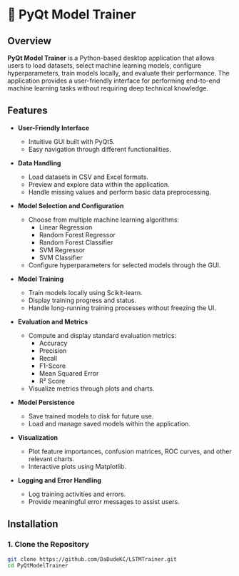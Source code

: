 # 🧠 PyQt Model Trainer

## Overview

**PyQt Model Trainer** is a Python-based desktop application that allows users to load datasets, select machine learning models, configure hyperparameters, train models locally, and evaluate their performance. The application provides a user-friendly interface for performing end-to-end machine learning tasks without requiring deep technical knowledge.

## Features

- **User-Friendly Interface**
  - Intuitive GUI built with PyQt5.
  - Easy navigation through different functionalities.

- **Data Handling**
  - Load datasets in CSV and Excel formats.
  - Preview and explore data within the application.
  - Handle missing values and perform basic data preprocessing.

- **Model Selection and Configuration**
  - Choose from multiple machine learning algorithms:
    - Linear Regression
    - Random Forest Regressor
    - Random Forest Classifier
    - SVM Regressor
    - SVM Classifier
  - Configure hyperparameters for selected models through the GUI.

- **Model Training**
  - Train models locally using Scikit-learn.
  - Display training progress and status.
  - Handle long-running training processes without freezing the UI.

- **Evaluation and Metrics**
  - Compute and display standard evaluation metrics:
    - Accuracy
    - Precision
    - Recall
    - F1-Score
    - Mean Squared Error
    - R² Score
  - Visualize metrics through plots and charts.

- **Model Persistence**
  - Save trained models to disk for future use.
  - Load and manage saved models within the application.

- **Visualization**
  - Plot feature importances, confusion matrices, ROC curves, and other relevant charts.
  - Interactive plots using Matplotlib.

- **Logging and Error Handling**
  - Log training activities and errors.
  - Provide meaningful error messages to assist users.

## Installation

### 1. Clone the Repository

```bash
git clone https://github.com/DaDudeKC/LSTMTrainer.git
cd PyQtModelTrainer
